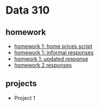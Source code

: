 # Data 310

## homework
- [homework 1: home prices script](https://github.com/aehilla/data310_spring2021/blob/main/homework1_homeprices.py)
- [homework 1: informal responses](https://github.com/aehilla/data310_spring2021/blob/main/homework1_responses.md)
- [homwork 1: updated response](https://github.com/aehilla/data310_spring2021/blob/main/homework1_refined.py)
- [homework 2 responses](https://github.com/aehilla/data310_spring2021/blob/main/feb5_homework.md)

## projects
 - Project 1 

